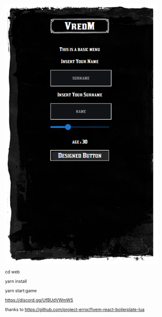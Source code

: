 ![vRedM](Capture.PNG)

cd web

yarn install 

yarn start:game


https://discord.gg/UfBUdVWmWS

thanks to https://github.com/project-error/fivem-react-boilerplate-lua
